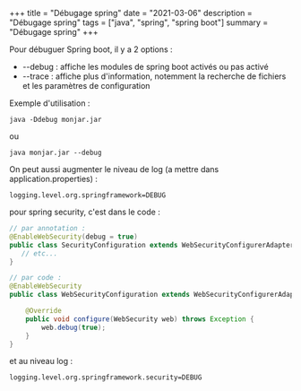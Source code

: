 +++
title = "Débugage spring"
date = "2021-03-06"
description = "Débugage spring"
tags = ["java", "spring", "spring boot"]
summary = "Débugage spring"
+++

Pour débuguer Spring boot, il y a 2 options :
* --debug : affiche les modules de spring boot activés ou pas activé
* --trace : affiche plus d'information, notemment la recherche de fichiers et les paramètres de configuration

Exemple d'utilisation :
```shell
java -Ddebug monjar.jar
```
ou 
```shell
java monjar.jar --debug
```

On peut aussi augmenter le niveau de log (a mettre dans application.properties) :
```properties
logging.level.org.springframework=DEBUG
```

pour spring security, c'est dans le code :
```Java
// par annotation :
@EnableWebSecurity(debug = true)
public class SecurityConfiguration extends WebSecurityConfigurerAdapter {
   // etc...
}
```
```Java
// par code :
@EnableWebSecurity
public class WebSecurityConfiguration extends WebSecurityConfigurerAdapter {

    @Override
    public void configure(WebSecurity web) throws Exception {
        web.debug(true);
    }
}
```
et au niveau log :
```properties
logging.level.org.springframework.security=DEBUG
```